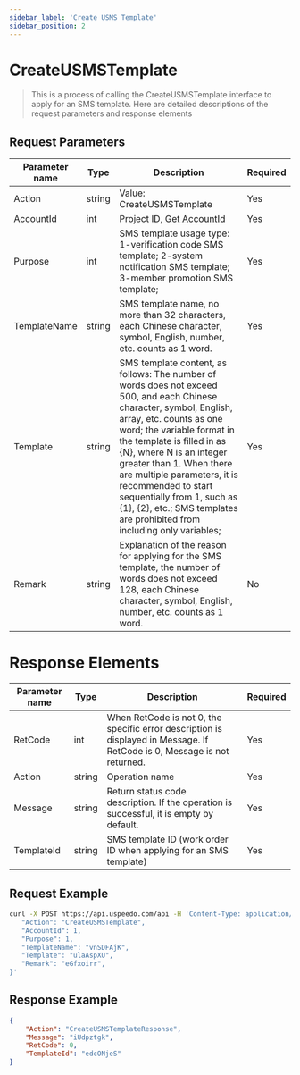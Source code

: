 ```yaml
---
sidebar_label: 'Create USMS Template'
sidebar_position: 2
---
```

# CreateUSMSTemplate

> This is a process of calling the CreateUSMSTemplate interface to apply for an SMS template. Here are detailed descriptions of the request parameters and response elements

## Request Parameters
| Parameter name | Type | Description | Required |
| --- | --- | --- | --- |
| Action | string | Value: CreateUSMSTemplate   | Yes      |
| AccountId | int | Project ID, [Get AccountId](../index.md)   | Yes      |
| Purpose | int  | SMS template usage type: 1-verification code SMS template; 2-system notification SMS template; 3-member promotion SMS template; | Yes |
| TemplateName   | string | SMS template name, no more than 32 characters, each Chinese character, symbol, English, number, etc. counts as 1 word. | Yes  |
| Template       | string | SMS template content, as follows: The number of words does not exceed 500, and each Chinese character, symbol, English, array, etc. counts as one word; the variable format in the template is filled in as {N}, where N is an integer greater than 1. When there are multiple parameters, it is recommended to start sequentially from 1, such as {1}, {2}, etc.; SMS templates are prohibited from including only variables; | Yes  |
| Remark         | string | Explanation of the reason for applying for the SMS template, the number of words does not exceed 128, each Chinese character, symbol, English, number, etc. counts as 1 word.  | No

# Response Elements
| Parameter name | Type   | Description  | Required |
| --- | --- | --- | --- |
| RetCode        | int    | When RetCode is not 0, the specific error description is displayed in Message. If RetCode is 0, Message is not returned. | Yes  |
| Action         | string | Operation name                                                                 | Yes  |
| Message        | string | Return status code description. If the operation is successful, it is empty by default.                               | Yes  |
| TemplateId     | string | SMS template ID (work order ID when applying for an SMS template)                                    | Yes  |

## Request Example

```bash
curl -X POST https://api.uspeedo.com/api -H 'Content-Type: application/json' -d '{
   "Action": "CreateUSMSTemplate",
   "AccountId": 1,
   "Purpose": 1,
   "TemplateName": "vnSDFAjK",
   "Template": "ulaAspXU",
   "Remark": "eGfxoirr",
}'
```

## Response Example

```json
{
    "Action": "CreateUSMSTemplateResponse", 
    "Message": "iUdpztgk", 
    "RetCode": 0, 
    "TemplateId": "edcONjeS"
}
```


